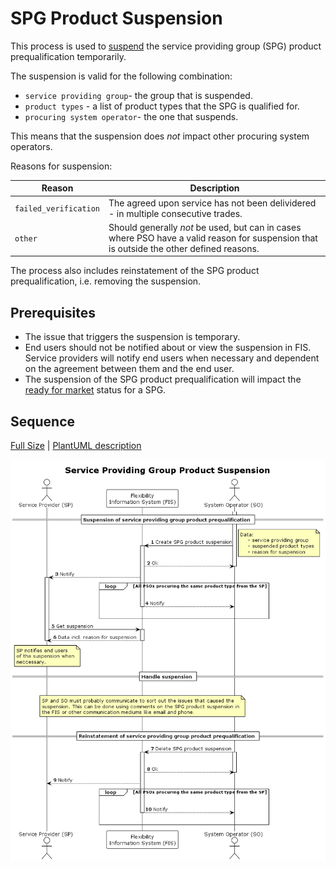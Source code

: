 # SPG Product Suspension

This process is used to [suspend](../concepts/suspension.md) the service
providing group (SPG) product prequalification temporarily.

The suspension is valid for the following combination:

* `service providing group`- the group that is suspended.
* `product types` - a list of product types that the SPG is qualified for.
* `procuring system operator`- the one that suspends.

This means that the suspension does _not_ impact other procuring system operators.

Reasons for suspension:

| Reason                | Description                                                                                                                              |
|-----------------------|------------------------------------------------------------------------------------------------------------------------------------------|
| `failed_verification` | The agreed upon service has not been delividered - in multiple consecutive trades.                                                       |
| `other`               | Should generally _not_ be used, but can in cases where PSO have a valid reason for suspension that is outside the other defined reasons. |

The process also includes reinstatement of the SPG product prequalification,
i.e. removing the suspension.

## Prerequisites

* The issue that triggers the suspension is temporary.
* End users should not be notified about or view the suspension in FIS. Service
  providers will notify end users when necessary and dependent on the agreement
  between them and the end user.
* The suspension of the SPG product prequalification will impact the
  [ready for market](https://elhub.github.io/flex-information-system/concepts/ready-for-market/)
  status for a SPG.

## Sequence

[Full Size](../diagrams/service_providing_group_product_suspension.png) |
[PlantUML description](../diagrams/service_providing_group_product_suspension.plantuml)

![Service Provider contract and termination](../diagrams/service_providing_group_product_suspension.png)
